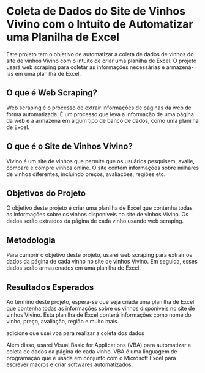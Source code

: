 # Coleta de Dados do Site de Vinhos Vivino com o Intuito de Automatizar uma Planilha de Excel

Este projeto tem o objetivo de automatizar a coleta de dados de vinhos do site de vinhos Vivino com o intuito de criar uma planilha de Excel. O projeto usará web scraping para coletar as informações necessárias e armazená-las em uma planilha de Excel.

## O que é Web Scraping?

Web scraping é o processo de extrair informações de páginas da web de forma automatizada. É um processo que leva a informação de uma página da web e a armazena em algum tipo de banco de dados, como uma planilha de Excel.

## O que é o Site de Vinhos Vivino?

Vivino é um site de vinhos que permite que os usuários pesquisem, avalie, compare e compre vinhos online. O site contém informações sobre milhares de vinhos diferentes, incluindo preços, avaliações, regiões etc.

## Objetivos do Projeto

O objetivo deste projeto é criar uma planilha de Excel que contenha todas as informações sobre os vinhos disponíveis no site de vinhos Vivino. Os dados serão extraídos da página de cada vinho usando web scraping.

## Metodologia

Para cumprir o objetivo deste projeto, usarei web scraping para extrair os dados da página de cada vinho no site de vinhos Vivino. Em seguida, esses dados serão armazenados em uma planilha de Excel.

## Resultados Esperados

Ao término deste projeto, espera-se que seja criada uma planilha de Excel que contenha todas as informações sobre os vinhos disponíveis no site de vinhos Vivino. Esta planilha de Excel conterá informações como nome do vinho, preço, avaliação, região e muito mais.

adicione que usei vba para realizar a coleta dos dados

Além disso, usarei Visual Basic for Applications (VBA) para automatizar a coleta de dados da página de cada vinho. VBA é uma linguagem de programação que é usada em conjunto com o Microsoft Excel para escrever macros e criar softwares automatizados.
